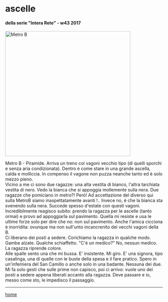 # ascelle  

#### della serie "Intera Rete" - w43 2017  
<img src="https://drive.google.com/uc?id=1mcHT7CRNm2Dy1wbx18-5IR4EHKUEvk_8" alt="Metro B" width="400">   
<!--- /interarete097.png  --->  

Metro B - Piramide. Arriva un treno coi vagoni vecchio tipo (di quelli sporchi e senza aria condizionata). Dentro è come stare in una grande ascella, calda e molliccia. In compenso il vagone non puzza neanche tanto ed è solo mezzo pieno.   
Vicino a me ci sono due ragazze: una alta vestita di bianco, l'altra tarchiata vestita di nero. Vedo la bianca che si appoggia mollemente sulla nera. Due ragazze che pomiciano in metro?! Però! Ad accettazione del diverso qui sulla MetroB siamo inaspettatamente avanti !.. Invece no, è che la bianca sta svenendo sulla nera. Succede spesso d'estate con questi vagoni.  
Incredibilmente reagisco subito: prendo la ragazza per le ascelle (tanto ormai) e provo ad appoggiarla sul pavimento.  Quella mi resiste e usa le ultime forze solo per dire che no: non sul pavimento. Anche l'amica cicciona è inorridita: ovunque ma non sull'unto incancrenito dei vecchi vagoni della B.  
Ci liberano dei posti a sedere. Corichiamo la ragazza in qualche modo. Gambe alzate. Qualche schiaffetto. "C'è un medico?" No, nessun medico. La ragazza riprende colore.  
Alle spalle sento una che mi bussa. E' insistente. Mi giro. E' una signora, tipo casalinga, una di quelle con le buste della spesa e il fare pratico. Spero in un'infemiera del San Camillo o anche solo in una badante. Nessuna dei due. Mi fa solo gesti che sulle prime non capisco, poi ci arrivo: vuole uno dei posti a sedere appena liberati accanto alla ragazza. Deve passare e io, messo come sto, le impedisco il passaggio.  


---  
[home](/interarete.md)